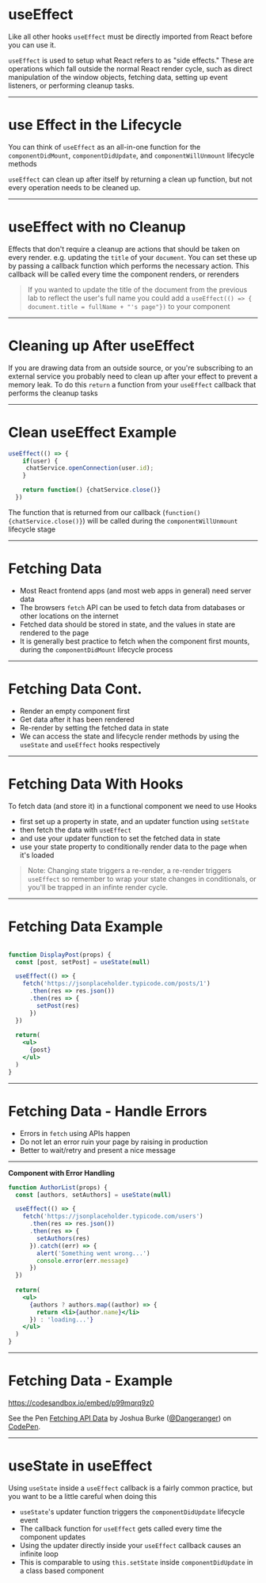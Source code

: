 # useEffect

Like all other hooks `useEffect` must be directly imported from React before you can use it.

`useEffect` is used to setup what React refers to as "side effects." These are operations which fall outside the normal React render cycle, such as direct manipulation of the window objects, fetching data, setting up event listeners, or performing cleanup tasks.

---

# use Effect in the Lifecycle

You can think of `useEffect` as an all-in-one function for the `componentDidMount`, `componentDidUpdate`, and `componentWillUnmount` lifecycle methods

`useEffect` can clean up after itself by returning a clean up function, but not every operation needs to be cleaned up.

---

# useEffect with no Cleanup

Effects that don't require a cleanup are actions that should be taken on every render. e.g. updating the `title` of your `document`. You can set these up by passing a callback function which performs the necessary action. This callback will be called every time the component renders, or rerenders

> If you wanted to update the title of the document from the previous lab to reflect the user's full name you could add a `useEffect(() => { document.title = fullName + "'s page"})` to your component

---

# Cleaning up After useEffect

If you are drawing data from an outside source, or you're subscribing to an external service you probably need to clean up after your effect to prevent a memory leak. To do this `return` a function from your `useEffect` callback that performs the cleanup tasks

---

# Clean useEffect Example

```js
useEffect(() => {
    if(user) {
     chatService.openConnection(user.id);
    }

    return function() {chatService.close()}
  })
```

The function that is returned from our callback (`function() {chatService.close()}`) will be called during the `componentWillUnmount` lifecycle stage


---

# Fetching Data

* Most React frontend apps (and most web apps in general) need server data
* The browsers `fetch` API can be used to fetch data from databases or other locations on the internet
* Fetched data should be stored in state, and the values in state are rendered to the page
* It is generally best practice to fetch when the component first mounts, during the `componentDidMount` lifecycle process

---

# Fetching Data Cont.

* Render an empty component first
* Get data after it has been rendered
* Re-render by setting the fetched data in state
* We can access the state and lifecycle render methods by using the `useState` and `useEffect` hooks respectively

---

# Fetching Data With Hooks

To fetch data (and store it) in a functional component we need to use Hooks

- first set up a property in state, and an updater function using `setState`
- then fetch the data with `useEffect`
- and use your updater function to set the fetched data in state
- use your state property to conditionally render data to the page when it's loaded

> Note: Changing state triggers a re-render, a re-render triggers `useEffect` so remember to wrap your state changes in conditionals, or you'll be trapped in an infinte render cycle.

---

# Fetching Data Example

```jsx

function DisplayPost(props) {
  const [post, setPost] = useState(null)

  useEffect(() => {
    fetch('https://jsonplaceholder.typicode.com/posts/1')
      .then(res => res.json())
      .then(res => {
        setPost(res)
      })
  })
  
  return(
    <ul>
      {post}
    </ul>
  )
}

```

---

# Fetching Data - Handle Errors

* Errors in `fetch` using APIs happen
* Do not let an error ruin your page by raising in production
* Better to wait/retry and present a nice message

---

**Component with Error Handling**

```jsx
function AuthorList(props) {
  const [authors, setAuthors] = useState(null)

  useEffect(() => {
    fetch('https://jsonplaceholder.typicode.com/users')
      .then(res => res.json())
      .then(res => {
        setAuthors(res)
      }).catch((err) => {
        alert('Something went wrong...')
        console.error(err.message)
      })
  })
  
  return(
    <ul>
      {authors ? authors.map((author) => {
        return <li>{author.name}</li>
      }) : 'loading...'}
    </ul>
  )
}
```

---

# Fetching Data - Example

<https://codesandbox.io/embed/p99mqrq9z0>

<p data-height="500" data-theme-id="light" data-slug-hash="gjELaj" data-default-tab="js,result" data-user="Dangeranger" data-pen-title="Fetching API Data" class="codepen">See the Pen <a href="https://codepen.io/Dangeranger/pen/gjELaj/">Fetching API Data</a> by Joshua Burke (<a href="https://codepen.io/Dangeranger">@Dangeranger</a>) on <a href="https://codepen.io">CodePen</a>.</p>
<script async src="https://static.codepen.io/assets/embed/ei.js"></script>

---

# useState in useEffect

Using `useState` inside a `useEffect` callback is a fairly common practice, but you want to be a little careful when doing this

- `useState`'s updater function triggers the `componentDidUpdate` lifecycle event
- The callback function for `useEffect` gets called every time the component updates
- Using the updater directly inside your `useEffect` callback causes an infinite loop
- This is comparable to using `this.setState` inside `componentDidUpdate` in a class based component
